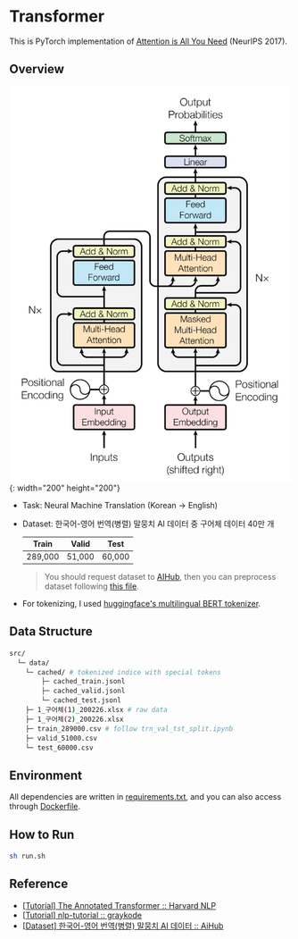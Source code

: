 # Transformer
This is PyTorch implementation of [Attention is All You Need](https://arxiv.org/abs/1706.03762) (NeurIPS 2017). 

## Overview
![arch](assets/architecture.png){: width="200" height="200"}

- Task: Neural Machine Translation (Korean → English)
- Dataset: 한국어-영어 번역(병렬) 말뭉치 AI 데이터 중 구어체 데이터 40만 개

    |  Train  | Valid  |  Test  |
    | :-----: | :----: | :----: |
    | 289,000 | 51,000 | 60,000 |

    > You should request dataset to [AIHub](https://aihub.or.kr/aidata/87), then you can preprocess dataset following [this file](https://github.com/youngerous/transformer/blob/main/src/trn_val_tst_split.ipynb).

- For tokenizing, I used [huggingface's multilingual BERT tokenizer](https://huggingface.co/transformers/multilingual.html).

## Data Structure
```sh
src/
  └─ data/
    └─ cached/ # tokenized indice with special tokens
        ├─ cached_train.jsonl
        ├─ cached_valid.jsonl
        └─ cached_test.jsonl
    ├─ 1_구어체(1)_200226.xlsx # raw data
    ├─ 1_구어체(2)_200226.xlsx
    ├─ train_289000.csv # follow trn_val_tst_split.ipynb
    ├─ valid_51000.csv
    └─ test_60000.csv
```

## Environment
All dependencies are written in [requirements.txt](https://github.com/youngerous/transformer/blob/main/requirements.txt), and you can also access through [Dockerfile](https://github.com/youngerous/transformer/blob/main/Dockerfile).

## How to Run
```sh
sh run.sh
```

## Reference
- [[Tutorial] The Annotated Transformer :: Harvard NLP](https://nlp.seas.harvard.edu/2018/04/03/attention.html)
- [[Tutorial] nlp-tutorial :: graykode](https://github.com/graykode/nlp-tutorial)
- [[Dataset] 한국어-영어 번역(병렬) 말뭉치 AI 데이터 :: AiHub](https://aihub.or.kr/aidata/87)
